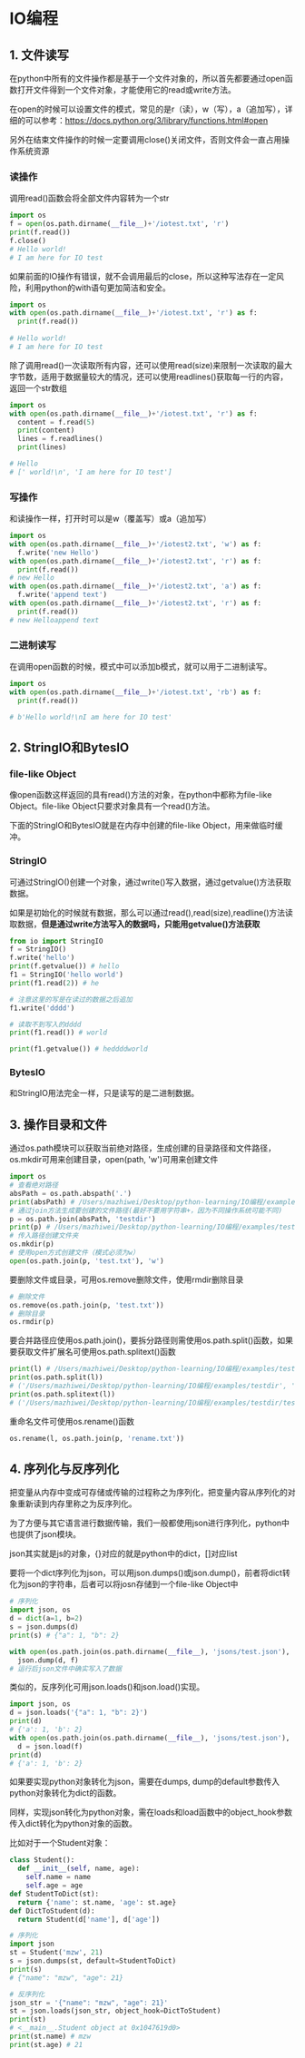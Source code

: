 # IO编程

## 1. 文件读写

在python中所有的文件操作都是基于一个文件对象的，所以首先都要通过open函数打开文件得到一个文件对象，才能使用它的read或write方法。

在open的时候可以设置文件的模式，常见的是r（读），w（写），a（追加写），详细的可以参考：https://docs.python.org/3/library/functions.html#open

另外在结束文件操作的时候一定要调用close()关闭文件，否则文件会一直占用操作系统资源

### 读操作

调用read()函数会将全部文件内容转为一个str

```python
import os
f = open(os.path.dirname(__file__)+'/iotest.txt', 'r')
print(f.read())
f.close()
# Hello world!
# I am here for IO test
```

如果前面的IO操作有错误，就不会调用最后的close，所以这种写法存在一定风险，利用python的with语句更加简洁和安全。

```python
import os
with open(os.path.dirname(__file__)+'/iotest.txt', 'r') as f:
  print(f.read())
  
# Hello world!
# I am here for IO test
```

除了调用read()一次读取所有内容，还可以使用read(size)来限制一次读取的最大字节数，适用于数据量较大的情况，还可以使用readlines()获取每一行的内容，返回一个str数组

```python
import os
with open(os.path.dirname(__file__)+'/iotest.txt', 'r') as f:
  content = f.read(5)
  print(content)
  lines = f.readlines()
  print(lines)

# Hello
# [' world!\n', 'I am here for IO test']
```

### 写操作

和读操作一样，打开时可以是w（覆盖写）或a（追加写）

```python
import os
with open(os.path.dirname(__file__)+'/iotest2.txt', 'w') as f:
  f.write('new Hello')
with open(os.path.dirname(__file__)+'/iotest2.txt', 'r') as f:
  print(f.read())
# new Hello
with open(os.path.dirname(__file__)+'/iotest2.txt', 'a') as f:
  f.write('append text')
with open(os.path.dirname(__file__)+'/iotest2.txt', 'r') as f:
  print(f.read())
# new Helloappend text
```

### 二进制读写

在调用open函数的时候，模式中可以添加b模式，就可以用于二进制读写。

```python
import os
with open(os.path.dirname(__file__)+'/iotest.txt', 'rb') as f:
  print(f.read())

# b'Hello world!\nI am here for IO test'
```

## 2. StringIO和BytesIO

### file-like Object

像open函数这样返回的具有read()方法的对象，在python中都称为file-like Object。file-like Object只要求对象具有一个read()方法。

下面的StringIO和BytesIO就是在内存中创建的file-like Object，用来做临时缓冲。

### StringIO

可通过StringIO()创建一个对象，通过write()写入数据，通过getvalue()方法获取数据。

如果是初始化的时候就有数据，那么可以通过read(),read(size),readline()方法读取数据，**但是通过write方法写入的数据吗，只能用getvalue()方法获取**

```python
from io import StringIO
f = StringIO()
f.write('hello')
print(f.getvalue()) # hello
f1 = StringIO('hello world')
print(f1.read(2)) # he

# 注意这里的写是在读过的数据之后追加
f1.write('dddd')

# 读取不到写入的dddd
print(f1.read()) # world

print(f1.getvalue()) # heddddworld
```

### BytesIO

和StringIO用法完全一样，只是读写的是二进制数据。

## 3. 操作目录和文件

通过os.path模块可以获取当前绝对路径，生成创建的目录路径和文件路径，os.mkdir可用来创建目录，open(path, 'w')可用来创建文件

```python
import os
# 查看绝对路径
absPath = os.path.abspath('.')
print(absPath) # /Users/mazhiwei/Desktop/python-learning/IO编程/examples
# 通过join方法生成要创建的文件路径(最好不要用字符串+，因为不同操作系统可能不同)
p = os.path.join(absPath, 'testdir')
print(p) # /Users/mazhiwei/Desktop/python-learning/IO编程/examples/testdir
# 传入路径创建文件夹
os.mkdir(p)
# 使用open方式创建文件（模式必须为w）
open(os.path.join(p, 'test.txt'), 'w')
```

要删除文件或目录，可用os.remove删除文件，使用rmdir删除目录

```python
# 删除文件
os.remove(os.path.join(p, 'test.txt'))
# 删除目录
os.rmdir(p)
```

要合并路径应使用os.path.join()，要拆分路径则需使用os.path.split()函数，如果要获取文件扩展名可使用os.path.splitext()函数

```python
print(l) # /Users/mazhiwei/Desktop/python-learning/IO编程/examples/testdir/test.txt
print(os.path.split(l)) 
# ('/Users/mazhiwei/Desktop/python-learning/IO编程/examples/testdir', 'test.txt')
print(os.path.splitext(l))
# ('/Users/mazhiwei/Desktop/python-learning/IO编程/examples/testdir/test', '.txt')
```

重命名文件可使用os.rename()函数

```python
os.rename(l, os.path.join(p, 'rename.txt'))
```

## 4. 序列化与反序列化

把变量从内存中变成可存储或传输的过程称之为序列化，把变量内容从序列化的对象重新读到内存里称之为反序列化。

为了方便与其它语言进行数据传输，我们一般都使用json进行序列化，python中也提供了json模块。

json其实就是js的对象，{}对应的就是python中的dict，[]对应list

要将一个dict序列化为json，可以用json.dumps()或json.dump()，前者将dict转化为json的字符串，后者可以将josn存储到一个file-like Object中

```python
# 序列化
import json, os
d = dict(a=1, b=2)
s = json.dumps(d)
print(s) # {"a": 1, "b": 2}

with open(os.path.join(os.path.dirname(__file__), 'jsons/test.json'), 'w') as f:
  json.dump(d, f)
# 运行后json文件中确实写入了数据
```

类似的，反序列化可用json.loads()和json.load()实现。

```python
import json, os
d = json.loads('{"a": 1, "b": 2}')
print(d)
# {'a': 1, 'b': 2}
with open(os.path.join(os.path.dirname(__file__), 'jsons/test.json'), 'r') as f:
  d = json.load(f)
print(d)
# {'a': 1, 'b': 2}
```



如果要实现python对象转化为json，需要在dumps, dump的default参数传入python对象转化为dict的函数。

同样，实现json转化为python对象，需在loads和load函数中的object_hook参数传入dict转化为python对象的函数。

比如对于一个Student对象：

```python
class Student():
  def __init__(self, name, age):
    self.name = name
    self.age = age
def StudentToDict(st):
  return {'name': st.name, 'age': st.age}
def DictToStudent(d):
  return Student(d['name'], d['age'])

# 序列化
import json
st = Student('mzw', 21)
s = json.dumps(st, default=StudentToDict)
print(s)
# {"name": "mzw", "age": 21}

# 反序列化
json_str = '{"name": "mzw", "age": 21}'
st = json.loads(json_str, object_hook=DictToStudent)
print(st)
# <__main__.Student object at 0x1047619d0>
print(st.name) # mzw
print(st.age) # 21
```


